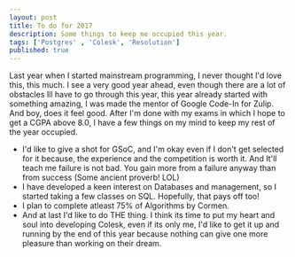 ```yaml
---
layout: post
title: To do for 2017
description: Some things to keep me occupied this year.
tags: ['Postgres' , 'Colesk', 'Resolution']
published: true
---
```


Last year when I started mainstream programming, I never thought I'd love this, this much. I see a very good year ahead, even though there are a lot of obstacles Ill have to go through this year, this year already started with something amazing, I was made the mentor of Google Code-In for Zulip. And boy, does it feel good. After I'm done with my exams in which I hope to get a CGPA above 8.0, I have a few things on my mind to keep my rest of the year occupied. 

* I'd like to give a shot for GSoC, and I'm okay even if I don't get selected for it because, the experience and the competition is worth it. And It'll teach me failure is not bad. You gain more from a failure anyway than from success (Some ancient proverb! LOL)
* I have developed a keen interest on Databases and management, so I started taking a few classes on SQL. Hopefully, that pays off too!
* I plan to complete atleast 75% of Algorithms by Cormen.
* And at last I'd like to do THE thing. I think its time to put my heart and soul into developing Colesk, even if its only me, I'd like to get it up and running by the end of this year because nothing can give one more pleasure than working on their dream.
